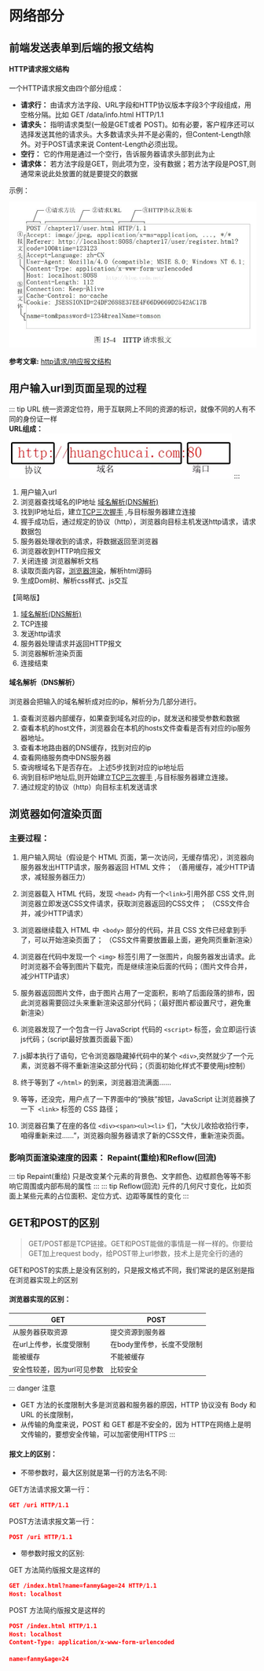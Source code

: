 # 网络部分

## 前端发送表单到后端的报文结构

#### HTTP请求报文结构

一个HTTP请求报文由四个部分组成：

  * **请求行：** 由请求方法字段、URL字段和HTTP协议版本字段3个字段组成，用空格分隔。比如 GET /data/info.html HTTP/1.1
  * **请求头：** 指明请求类型(一般是GET或者 POST)。如有必要，客户程序还可以选择发送其他的请求头。大多数请求头并不是必需的，但Content-Length除外。对于POST请求来说 Content-Length必须出现。
  * **空行：** 它的作用是通过一个空行，告诉服务器请求头部到此为止
  * **请求体：** 若方法字段是GET，则此项为空，没有数据；若方法字段是POST,则通常来说此处放置的就是要提交的数据

示例：

![An image](https://github.com/MY729/blog/raw/gh-pages/img/网络相关/http-1.jpg)

**参考文章:** [http请求/响应报文结构](https://my729.github.io/blog/internetwork/http%E8%AF%B7%E6%B1%82%E5%92%8C%E5%93%8D%E5%BA%94%E6%8A%A5%E6%96%87%E7%BB%93%E6%9E%84.html)

## 用户输入url到页面呈现的过程

::: tip URL
  统一资源定位符，用于互联网上不同的资源的标识，就像不同的人有不同的身份证一样  
  **URL组成：**  
  ![An image](https://github.com/MY729/blog/raw/gh-pages/img/网络相关/http-2.jpg)
:::

1. 用户输入url
2. 浏览器查找域名的IP地址 [域名解析(DNS解析)](/interview/网络相关.html#域名解析)
3. 找到IP地址后，建立[TCP三次握手](http://my729.github.io/blog/internetwork/TCP%E4%B8%89%E6%AC%A1%E6%8F%A1%E6%89%8B.html) ,与目标服务器建立连接
4. 握手成功后，通过规定的协议（http），浏览器向目标主机发送http请求，请求数据包
5. 服务器处理收到的请求，将数据返回至浏览器
6. 浏览器收到HTTP响应报文
7. 关闭连接 浏览器解析文档
8. 读取页面内容，[浏览器渲染](/interview/网络相关.html#浏览器如何渲染页面)，解析html源码
9. 生成Dom树、解析css样式、js交互

【简略版】
1. [域名解析(DNS解析)](/interview/网络相关.html#域名解析)
2. TCP连接
3. 发送http请求
4. 服务器处理请求并返回HTTP报文
5. 浏览器解析渲染页面
6. 连接结束

#### 域名解析（DNS解析）
浏览器会把输入的域名解析成对应的ip，解析分为几部分进行。

1. 查看浏览器内部缓存，如果查到域名对应的ip，就发送和接受参数和数据
2. 查看本机的host文件，浏览器会在本机的hosts文件查看是否有对应的ip服务器地址。
3. 查看本地路由器的DNS缓存，找到对应的ip
4. 查看网络服务商中DNS服务器
5. 查询根域名下是否存在。
上述5步找到对应的ip地址后
6. 询到目标IP地址后,则开始建立[TCP三次握手](http://my729.github.io/blog/internetwork/TCP%E4%B8%89%E6%AC%A1%E6%8F%A1%E6%89%8B.html)  ,与目标服务器建立连接。
7. 通过规定的协议（http）向目标主机发送请求

## 浏览器如何渲染页面

### 主要过程：

1. 用户输入网址（假设是个 HTML 页面，第一次访问，无缓存情况），浏览器向服务器发出HTTP请求，服务器返回 HTML 文件； （善用缓存，减少HTTP请求，减轻服务器压力）

2. 浏览器载入 HTML 代码，发现 `<head>` 内有一个` <link> `引用外部 CSS 文件,则浏览器立即发送CSS文件请求，获取浏览器返回的CSS文件；  （CSS文件合并，减少HTTP请求）

3. 浏览器继续载入 HTML 中` <body>` 部分的代码，并且 CSS 文件已经拿到手了，可以开始渲染页面了；    （CSS文件需要放置最上面，避免网页重新渲染）

4. 浏览器在代码中发现一个 `<img>` 标签引用了一张图片，向服务器发出请求。此时浏览器不会等到图片下载完，而是继续渲染后面的代码；（图片文件合并，减少HTTP请求）

5. 服务器返回图片文件，由于图片占用了一定面积，影响了后面段落的排布，因此浏览器需要回过头来重新渲染这部分代码；（最好图片都设置尺寸，避免重新渲染）

6. 浏览器发现了一个包含一行 JavaScript 代码的 `<script>` 标签，会立即运行该js代码；（script最好放置页面最下面）                   

7. js脚本执行了语句，它令浏览器隐藏掉代码中的某个 `<div>`,突然就少了一个元素，浏览器不得不重新渲染这部分代码；（页面初始化样式不要使用js控制）   

8. 终于等到了 `</html>` 的到来，浏览器泪流满面……

9. 等等，还没完，用户点了一下界面中的“换肤”按钮，JavaScript 让浏览器换了一下` <link>` 标签的 CSS 路径；

10. 浏览器召集了在座的各位 `<div><span><ul><li>` 们，“大伙儿收拾收拾行李，咱得重新来过……”，浏览器向服务器请求了新的CSS文件，重新渲染页面。

### 影响页面渲染速度的因素： Repaint(重绘)和Reflow(回流)

::: tip Repaint(重绘)
只是改变某个元素的背景色、文字颜色、边框颜色等等不影响它周围或内部布局的属性
:::
::: tip Reflow(回流)
元件的几何尺寸变化，比如页面上某些元素的占位面积、定位方式、边距等属性的变化
:::

## GET和POST的区别

> GET/POST都是TCP链接。GET和POST能做的事情是一样一样的。你要给GET加上request body，给POST带上url参数，技术上是完全行的通的

GET和POST的实质上是没有区别的，只是报文格式不同，我们常说的是区别是指在浏览器实现上的区别

#### 浏览器实现的区别：

| GET | POST |
|-----|-----|
|从服务器获取资源|提交资源到服务器|
|在url上传参，长度受限制|在body里传参，长度不受限制|
|能被缓存|不能被缓存|
|安全性较差，因为url可见参数| 比较安全|

::: danger 注意
* GET 方法的长度限制大多是浏览器和服务器的原因，HTTP 协议没有 Body 和 URL 的长度限制，
* 从传输的角度来说，POST 和 GET 都是不安全的，因为 HTTP在网络上是明文传输的，要想安全传输，可以加密使用HTTPS
:::
#### 报文上的区别：

* 不带参数时，最大区别就是第一行的方法名不同:

GET方法请求报文第一行：
```JSON
GET /uri HTTP/1.1
```

POST方法请求报文第一行：
```JSON
POST /uri HTTP/1.1
```

* 带参数时报文的区别:

GET 方法简约版报文是这样的
```JSON
GET /index.html?name=fanmy&age=24 HTTP/1.1
Host: localhost
```

POST 方法简约版报文是这样的
```JSON
POST /index.html HTTP/1.1
Host: localhost
Content-Type: application/x-www-form-urlencoded

name=fanmy&age=24
```
